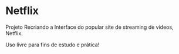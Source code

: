 # Netflix
Projeto Recriando a Interface do popular site de streaming de vídeos, Netflix.

Uso livre para fins de estudo e prática! 
